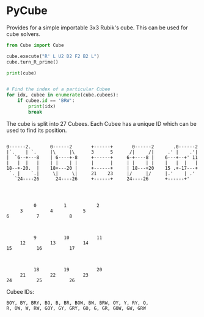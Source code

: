 # PyCube #

Provides for a simple importable 3x3 Rubik's cube. This can be used for cube solvers.

```python
from Cube import Cube

cube.execute("R' L U2 D2 F2 B2 L")
cube.turn_R_prime()

print(cube)


# Find the index of a particular Cubee
for idx, cubee in enumerate(cube.cubees):
    if cubee.id == 'BRW':
        print(idx)
        break
```

The cube is split into 27 Cubees. Each Cubee has a unique ID which can be used to find its position.


```

0------2.       0------2       +------+       0------2       .0------2
|`.    | `.     |\     |\      3      5      /|     /|     .' |    .'|
|  `6--+---8    | 6----+-8     +------+     6-+----8 |    6---+--+' 11
|   |  |   |    | |    | |     |      |     | |    | |    |   |  |   |
18--+-20.  |    18+---20 |     +------+     | 18---+20    15 .+-17---+
 `. |    `.|     \|     \|     21    23     |/     |/     |.'    | .'
   `24----26      24----26     +------+     24----26      +------+'




          0          1           2
     3          4           5
6          7           8



          9          10          11
     12         13          14
15         16          17



          18         19          20
     21         22          23
24         25          26

```

Cubee IDs:
```
BOY, BY, BRY, BO, B, BR, BOW, BW, BRW, OY, Y, RY, O,
R, OW, W, RW, GOY, GY, GRY, GO, G, GR, GOW, GW, GRW
```
